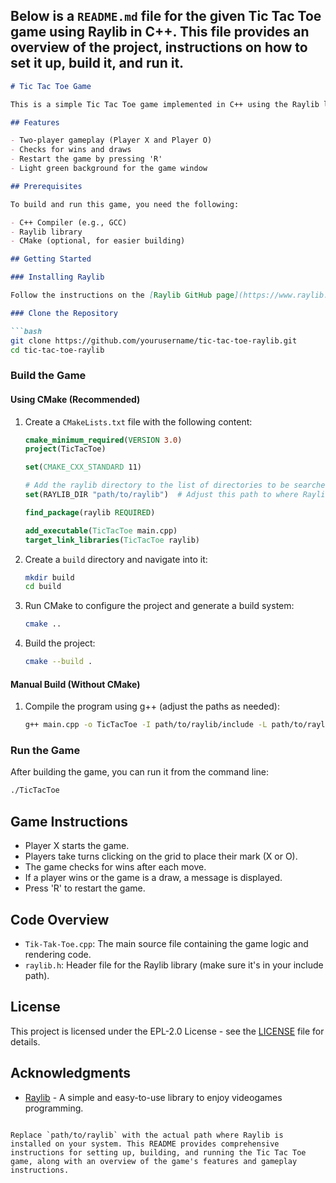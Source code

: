 ## Below is a `README.md` file for the given Tic Tac Toe game using Raylib in C++. This file provides an overview of the project, instructions on how to set it up, build it, and run it.

```markdown
# Tic Tac Toe Game

This is a simple Tic Tac Toe game implemented in C++ using the Raylib library for graphics. The game allows two players to play Tic Tac Toe on a 3x3 grid.

## Features

- Two-player gameplay (Player X and Player O)
- Checks for wins and draws
- Restart the game by pressing 'R'
- Light green background for the game window

## Prerequisites

To build and run this game, you need the following:

- C++ Compiler (e.g., GCC)
- Raylib library
- CMake (optional, for easier building)

## Getting Started

### Installing Raylib

Follow the instructions on the [Raylib GitHub page](https://www.raylib.com/) to install Raylib for your system.

### Clone the Repository

```bash
git clone https://github.com/yourusername/tic-tac-toe-raylib.git
cd tic-tac-toe-raylib
```

### Build the Game

#### Using CMake (Recommended)

1. Create a `CMakeLists.txt` file with the following content:

    ```cmake
    cmake_minimum_required(VERSION 3.0)
    project(TicTacToe)

    set(CMAKE_CXX_STANDARD 11)

    # Add the raylib directory to the list of directories to be searched
    set(RAYLIB_DIR "path/to/raylib")  # Adjust this path to where Raylib is installed

    find_package(raylib REQUIRED)

    add_executable(TicTacToe main.cpp)
    target_link_libraries(TicTacToe raylib)
    ```

2. Create a `build` directory and navigate into it:

    ```bash
    mkdir build
    cd build
    ```

3. Run CMake to configure the project and generate a build system:

    ```bash
    cmake ..
    ```

4. Build the project:

    ```bash
    cmake --build .
    ```

#### Manual Build (Without CMake)

1. Compile the program using g++ (adjust the paths as needed):

    ```bash
    g++ main.cpp -o TicTacToe -I path/to/raylib/include -L path/to/raylib/lib -lraylib -lopengl32 -lgdi32 -lwinmm
    ```

### Run the Game

After building the game, you can run it from the command line:

```bash
./TicTacToe
```

## Game Instructions

- Player X starts the game.
- Players take turns clicking on the grid to place their mark (X or O).
- The game checks for wins after each move.
- If a player wins or the game is a draw, a message is displayed.
- Press 'R' to restart the game.

## Code Overview

- `Tik-Tak-Toe.cpp`: The main source file containing the game logic and rendering code.
- `raylib.h`: Header file for the Raylib library (make sure it's in your include path).

## License

This project is licensed under the EPL-2.0 License - see the [LICENSE](LICENSE) file for details.

## Acknowledgments

- [Raylib](https://www.raylib.com/) - A simple and easy-to-use library to enjoy videogames programming.
```

Replace `path/to/raylib` with the actual path where Raylib is installed on your system. This README provides comprehensive instructions for setting up, building, and running the Tic Tac Toe game, along with an overview of the game's features and gameplay instructions.

